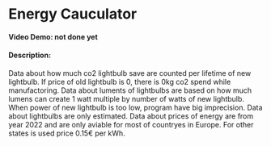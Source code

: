 # Energy Cauculator
#### Video Demo:  not done yet
#### Description:
Data about how much co2 lightbulb save are counted per lifetime of new lightbulb. If price of old lightbulb is 0, there is 0kg co2 spend while manufactoring. 
Data about luments of lightbulbs are based on how much lumens can create 1 watt multiple by number of watts of new lightbulb. When power of new lightbulb is too low, program have big imprecision.
Data about lightbulbs are only estimated. Data about prices of energy are from year 2022 and are only aviable for most of countryes in Europe. For other states is used price 0.15€ per kWh. 